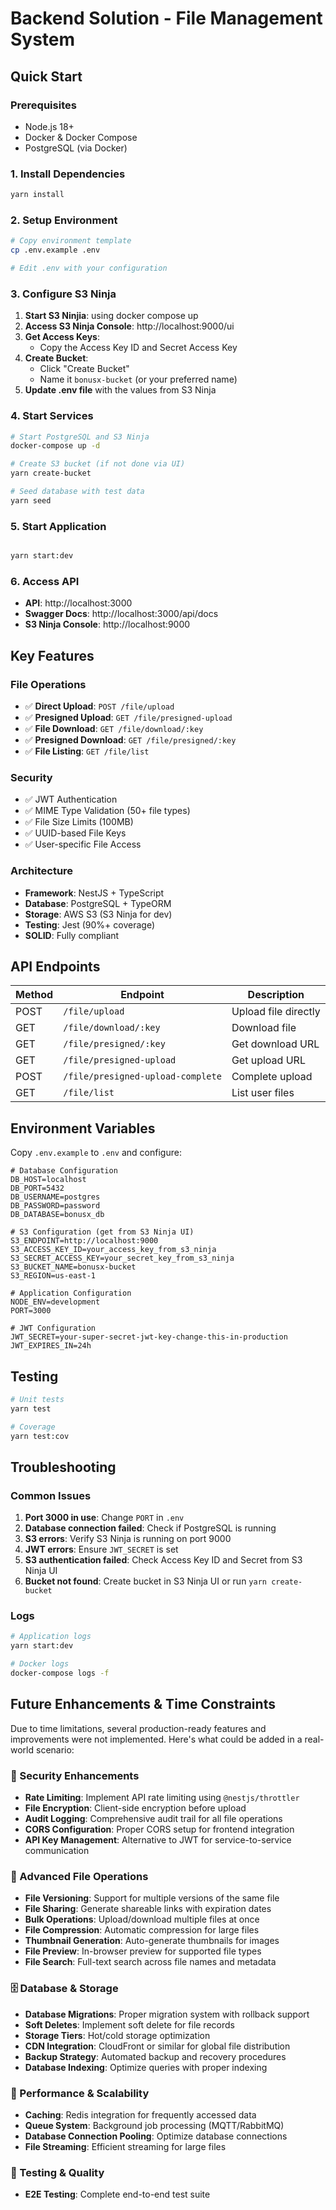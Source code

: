 # Backend Solution - File Management System

## Quick Start

### Prerequisites
- Node.js 18+
- Docker & Docker Compose
- PostgreSQL (via Docker)

### 1. Install Dependencies
```bash
yarn install
```

### 2. Setup Environment
```bash
# Copy environment template
cp .env.example .env

# Edit .env with your configuration
```

### 3. Configure S3 Ninja
1. **Start S3 Ninjia**: using docker compose up
2. **Access S3 Ninja Console**: http://localhost:9000/ui
3. **Get Access Keys**: 
   - Copy the Access Key ID and Secret Access Key
4. **Create Bucket**:
   - Click "Create Bucket"
   - Name it `bonusx-bucket` (or your preferred name)
5. **Update .env file** with the values from S3 Ninja

### 4. Start Services
```bash
# Start PostgreSQL and S3 Ninja
docker-compose up -d

# Create S3 bucket (if not done via UI)
yarn create-bucket

# Seed database with test data
yarn seed
```

### 5. Start Application
```bash

yarn start:dev
```

### 6. Access API
- **API**: http://localhost:3000
- **Swagger Docs**: http://localhost:3000/api/docs
- **S3 Ninja Console**: http://localhost:9000

## Key Features

### File Operations
- ✅ **Direct Upload**: `POST /file/upload`
- ✅ **Presigned Upload**: `GET /file/presigned-upload`
- ✅ **File Download**: `GET /file/download/:key`
- ✅ **Presigned Download**: `GET /file/presigned/:key`
- ✅ **File Listing**: `GET /file/list`

### Security
- ✅ JWT Authentication
- ✅ MIME Type Validation (50+ file types)
- ✅ File Size Limits (100MB)
- ✅ UUID-based File Keys
- ✅ User-specific File Access

### Architecture
- **Framework**: NestJS + TypeScript
- **Database**: PostgreSQL + TypeORM
- **Storage**: AWS S3 (S3 Ninja for dev)
- **Testing**: Jest (90%+ coverage)
- **SOLID**: Fully compliant

## API Endpoints

| Method | Endpoint | Description |
|--------|----------|-------------|
| POST | `/file/upload` | Upload file directly |
| GET | `/file/download/:key` | Download file |
| GET | `/file/presigned/:key` | Get download URL |
| GET | `/file/presigned-upload` | Get upload URL |
| POST | `/file/presigned-upload-complete` | Complete upload |
| GET | `/file/list` | List user files |

## Environment Variables

Copy `.env.example` to `.env` and configure:

```env
# Database Configuration
DB_HOST=localhost
DB_PORT=5432
DB_USERNAME=postgres
DB_PASSWORD=password
DB_DATABASE=bonusx_db

# S3 Configuration (get from S3 Ninja UI)
S3_ENDPOINT=http://localhost:9000
S3_ACCESS_KEY_ID=your_access_key_from_s3_ninja
S3_SECRET_ACCESS_KEY=your_secret_key_from_s3_ninja
S3_BUCKET_NAME=bonusx-bucket
S3_REGION=us-east-1

# Application Configuration
NODE_ENV=development
PORT=3000

# JWT Configuration
JWT_SECRET=your-super-secret-jwt-key-change-this-in-production
JWT_EXPIRES_IN=24h
```

## Testing

```bash
# Unit tests
yarn test

# Coverage
yarn test:cov
```

## Troubleshooting

### Common Issues
1. **Port 3000 in use**: Change `PORT` in `.env`
2. **Database connection failed**: Check if PostgreSQL is running
3. **S3 errors**: Verify S3 Ninja is running on port 9000
4. **JWT errors**: Ensure `JWT_SECRET` is set
5. **S3 authentication failed**: Check Access Key ID and Secret from S3 Ninja UI
6. **Bucket not found**: Create bucket in S3 Ninja UI or run `yarn create-bucket`

### Logs
```bash
# Application logs
yarn start:dev

# Docker logs
docker-compose logs -f
```

## Future Enhancements & Time Constraints

Due to time limitations, several production-ready features and improvements were not implemented. Here's what could be added in a real-world scenario:

### 🔐 Security Enhancements
- **Rate Limiting**: Implement API rate limiting using `@nestjs/throttler`
- **File Encryption**: Client-side encryption before upload
- **Audit Logging**: Comprehensive audit trail for all file operations
- **CORS Configuration**: Proper CORS setup for frontend integration
- **API Key Management**: Alternative to JWT for service-to-service communication

### 📁 Advanced File Operations
- **File Versioning**: Support for multiple versions of the same file
- **File Sharing**: Generate shareable links with expiration dates
- **Bulk Operations**: Upload/download multiple files at once
- **File Compression**: Automatic compression for large files
- **Thumbnail Generation**: Auto-generate thumbnails for images
- **File Preview**: In-browser preview for supported file types
- **File Search**: Full-text search across file names and metadata

### 🗄️ Database & Storage
- **Database Migrations**: Proper migration system with rollback support
- **Soft Deletes**: Implement soft delete for file records
- **Storage Tiers**: Hot/cold storage optimization
- **CDN Integration**: CloudFront or similar for global file distribution
- **Backup Strategy**: Automated backup and recovery procedures
- **Database Indexing**: Optimize queries with proper indexing

### 🔄 Performance & Scalability
- **Caching**: Redis integration for frequently accessed data
- **Queue System**: Background job processing (MQTT/RabbitMQ)
- **Database Connection Pooling**: Optimize database connections
- **File Streaming**: Efficient streaming for large files

### 🧪 Testing & Quality
- **E2E Testing**: Complete end-to-end test suite
